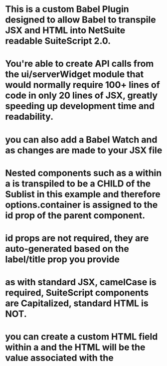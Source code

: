 # This is a custom Babel Plugin designed to allow Babel to transpile JSX and HTML into NetSuite readable SuiteScript 2.0.

# You're able to create API calls from the ui/serverWidget module that would normally require 100+ lines of code in only 20 lines of JSX, greatly speeding up development time and readability.

# you can also add a Babel Watch and as changes are made to your JSX file

# Nested components such as a <Field> within a <Sublist> is transpiled to be a CHILD of the Sublist in this example and therefore options.container is assigned to the id prop of the parent component.

# id props are not required, they are auto-generated based on the label/title prop you provide

# as with standard JSX, camelCase is required, SuiteScript components are Capitalized, standard HTML is NOT.

# you can create a custom HTML field within a <Field type="HTML"> and the HTML will be the value associated with the
